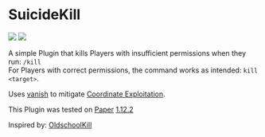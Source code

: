 # SuicideKill
<a href="https://github.com/blockparole/SuicideKill/releases/latest" alt="Download"><img src="https://img.shields.io/github/downloads/blockparole/SuicideKill/latest/total.svg?label=download%20latest&style=popout-square" /></a>
<a href="https://github.com/blockparole/SuicideKill" alt="Download"><img src="https://img.shields.io/github/languages/code-size/blockparole/SuicideKill.svg?label=repo%20size&style=popout-square" /></a>

A simple Plugin that kills Players with insufficient permissions when they run: `/kill`  
For Players with correct permissions, the command works as intended: `kill <target>`.

Uses [vanish](https://hub.spigotmc.org/javadocs/spigot/org/bukkit/entity/Player.html#hidePlayer-org.bukkit.plugin.Plugin-org.bukkit.entity.Player-) to mitigate [Coordinate Exploitation](https://2b2t.miraheze.org/wiki/Coordinate_Exploits#Debug_Exploit/).

This Plugin was tested on [Paper](https://papermc.io/) [1.12.2](https://papermc.io/downloads#Paper-1.12/)

Inspired by: [OldschoolKill](https://www.spigotmc.org/resources/oldschoolkill.4047/)
